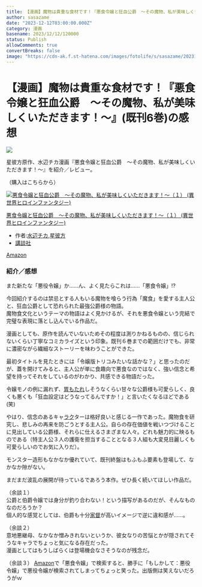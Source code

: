 ```yaml
---
title: 【漫画】魔物は貴重な食材です！『悪食令嬢と狂血公爵　～その魔物、私が美味しくいただきます！～』(既刊6巻)の感想
author: sasazame
date: "2023-12-12T03:00:00.000Z"
category: 漫画
basename: 2023/12/12/120000
status: Publish
allowComments: true
convertBreaks: false
image: "https://cdn-ak.f.st-hatena.com/images/fotolife/s/sasazame/20231207/20231207102921.png"
---
```

# 【漫画】魔物は貴重な食材です！『悪食令嬢と狂血公爵　～その魔物、私が美味しくいただきます！～』(既刊6巻)の感想

![](https://cdn-ak.f.st-hatena.com/images/fotolife/s/sasazame/20231207/20231207102921.png)

星彼方原作、水辺チカ漫画『悪食令嬢と狂血公爵　～その魔物、私が美味しくいただきます！～』を紹介／レビュー。

（購入はこちらから）

[![悪食令嬢と狂血公爵　～その魔物、私が美味しくいただきます！～（１） (異世界ヒロインファンタジー)](https://m.media-amazon.com/images/I/512twJ1lmvL._SL500_.jpg "悪食令嬢と狂血公爵　～その魔物、私が美味しくいただきます！～（１） (異世界ヒロインファンタジー)")](https://www.amazon.co.jp/dp/B09JNX7F27?tag=mochig08-22&linkCode=ogi&th=1&psc=1)

[悪食令嬢と狂血公爵　～その魔物、私が美味しくいただきます！～（１） (異世界ヒロインファンタジー)](https://www.amazon.co.jp/dp/B09JNX7F27?tag=mochig08-22&linkCode=ogi&th=1&psc=1)

-   作者:[水辺チカ](https://d.hatena.ne.jp/keyword/%BF%E5%CA%D5%A5%C1%A5%AB),[星彼方](https://d.hatena.ne.jp/keyword/%C0%B1%C8%E0%CA%FD)
-   [講談社](https://d.hatena.ne.jp/keyword/%B9%D6%C3%CC%BC%D2)

[Amazon](https://www.amazon.co.jp/dp/B09JNX7F27?tag=mochig08-22&linkCode=ogi&th=1&psc=1)

<!-- Extended Body -->

### 紹介／感想

また新たな「悪役令嬢」か……ん、よく見たらこれは……「悪食令嬢」⁉

  

今回紹介するのは禁忌とする人もいる魔物を喰らう行為「魔食」を愛する主人公と、狂血公爵として恐れられた最強公爵様の物語。  
魔物食文化というテーマの物語はよく見かけるが、それを悪食令嬢という完結で完璧な表現に落とし込んでいる作品だ。

漫画としても、原作を読んでいないためその程度は測りかねるものの、信じられないくらい丁寧なコミカライズという印象。既刊６巻までの範囲だけでも、非常に濃密ながら繊細なストーリーを味わうことができた。

最初タイトルを見たときには「令嬢版トリコみたいな話かな？」と思ったのだが、蓋を開けてみると、主人公が単に食趣向で悪食なのではなく、強い信念と希望を持ってそれをしているのがわかり、共感できる物語だった。

令嬢モノの例に漏れず、[胃もたれ](https://d.hatena.ne.jp/keyword/%B0%DF%A4%E2%A4%BF%A4%EC)しそうなくらい甘々な公爵様も可愛らしく、良くも悪くも「狂血設定はどうなってるんですか！」と言いたくなるほどである(笑)

  

やはり、信念のあるキャ[ラク](https://d.hatena.ne.jp/keyword/%A5%E9%A5%AF)ターは格好良いと感じる一作であった。魔物食を研究し、悲しみの再来を防ごうとする主人公。自らの存在価値を戦いつづけることに見出している公爵様、それらに仕えるさまざまな人々。どれも魅力的に映るものである（特主人公３人の護衛を担当することとなる３人組も大変見目麗しくも可愛らしいのでお気に入りだ）。

モンスター造形もなかなか優れていて、既刊終盤はもふもふ要素も登場して、なかなか隙がない。

まだまだ波乱の展開が待っているであろう本作。ぜひ長く続いてほしい作品だ。

  

（余談１）  
公爵と伯爵令嬢では身分が釣り合わない！という描写があるのだが、そんなものなのだろうか？  
個人的な感覚としては、伯爵も十分[家督](https://d.hatena.ne.jp/keyword/%B2%C8%C6%C4)が高いイメージで逆に違和感が……。

（余談２）  
意地悪継母、なかなか憎みきれないというか、彼女なりの苦悩とかが隠されてそうなキャラでちょっと気になる存在だった。  
漫画としてはもうしばらくは登場機会なさそうなのが残念だ。

（余談３） [Amazon](https://d.hatena.ne.jp/keyword/Amazon)で「悪食令嬢」で検索すると、勝手に「もしかして：悪役令嬢」で悪役令嬢が検索されてしまってちょっと笑った。出版側は笑えないだろうがｗ